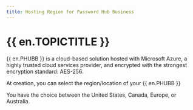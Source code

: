 ```yaml
---
title: Hosting Region for Password Hub Business
---
```

# {{ en.TOPICTITLE }}
{{ en.PHUBB }} is a cloud-based solution hosted with Microsoft Azure, a highly trusted cloud services provider, and encrypted with the strongest encryption standard: AES-256.

At creation, you can select the region/location of your {{ en.PHUBB }}

You have the choice between the United States, Canada, Europe, or Australia.
